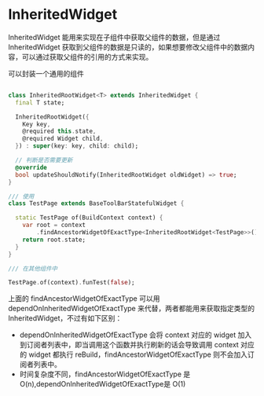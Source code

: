 # InheritedWidget

InheritedWidget 能用来实现在子组件中获取父组件的数据，但是通过 InheritedWidget 获取到父组件的数据是只读的，如果想要修改父组件中的数据内容，可以通过获取父组件的引用的方式来实现。

可以封装一个通用的组件

```dart

class InheritedRootWidget<T> extends InheritedWidget {
  final T state;

  InheritedRootWidget({
    Key key,
    @required this.state,
    @required Widget child,
  }) : super(key: key, child: child);

  // 判断是否需要更新
  @override
  bool updateShouldNotify(InheritedRootWidget oldWidget) => true;
}

/// 使用
class TestPage extends BaseToolBarStatefulWidget {

  static TestPage of(BuildContext context) {
    var root = context
        .findAncestorWidgetOfExactType<InheritedRootWidget<TestPage>>();
    return root.state;
  }
}

/// 在其他组件中

TestPage.of(context).funTest(false);
```

上面的 findAncestorWidgetOfExactType 可以用 dependOnInheritedWidgetOfExactType 来代替，两者都能用来获取指定类型的 InheritedWidget，不过有如下区别：

- dependOnInheritedWidgetOfExactType 会将 context 对应的 widget 加入到订阅者列表中，即当调用这个函数并执行刷新的话会导致调用 context 对应的 widget 都执行 reBuild，findAncestorWidgetOfExactType 则不会加入订阅者列表中。
- 时间复杂度不同，findAncestorWidgetOfExactType 是O(n),dependOnInheritedWidgetOfExactType是 O(1)
